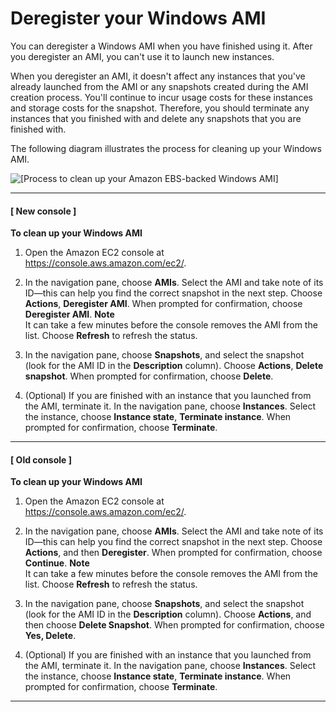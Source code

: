 # Deregister your Windows AMI<a name="deregister-ami"></a>

You can deregister a Windows AMI when you have finished using it\. After you deregister an AMI, you can't use it to launch new instances\.

When you deregister an AMI, it doesn't affect any instances that you've already launched from the AMI or any snapshots created during the AMI creation process\. You'll continue to incur usage costs for these instances and storage costs for the snapshot\. Therefore, you should terminate any instances that you finished with and delete any snapshots that you are finished with\.

The following diagram illustrates the process for cleaning up your Windows AMI\.

![\[Process to clean up your Amazon EBS-backed Windows AMI\]](http://docs.aws.amazon.com/AWSEC2/latest/WindowsGuide/images/ami_delete_ebs.png)

------
#### [ New console ]

**To clean up your Windows AMI**

1. Open the Amazon EC2 console at [https://console\.aws\.amazon\.com/ec2/](https://console.aws.amazon.com/ec2/)\.

1. In the navigation pane, choose **AMIs**\. Select the AMI and take note of its ID—this can help you find the correct snapshot in the next step\. Choose **Actions**, **Deregister AMI**\. When prompted for confirmation, choose **Deregister AMI**\.
**Note**  
It can take a few minutes before the console removes the AMI from the list\. Choose **Refresh** to refresh the status\.

1. In the navigation pane, choose **Snapshots**, and select the snapshot \(look for the AMI ID in the **Description** column\)\. Choose **Actions**, **Delete snapshot**\. When prompted for confirmation, choose **Delete**\.

1. \(Optional\) If you are finished with an instance that you launched from the AMI, terminate it\. In the navigation pane, choose **Instances**\. Select the instance, choose **Instance state**, **Terminate instance**\. When prompted for confirmation, choose **Terminate**\.

------
#### [ Old console ]

**To clean up your Windows AMI**

1. Open the Amazon EC2 console at [https://console\.aws\.amazon\.com/ec2/](https://console.aws.amazon.com/ec2/)\.

1. In the navigation pane, choose **AMIs**\. Select the AMI and take note of its ID—this can help you find the correct snapshot in the next step\. Choose **Actions**, and then **Deregister**\. When prompted for confirmation, choose **Continue**\.
**Note**  
It can take a few minutes before the console removes the AMI from the list\. Choose **Refresh** to refresh the status\.

1. In the navigation pane, choose **Snapshots**, and select the snapshot \(look for the AMI ID in the **Description** column\)\. Choose **Actions**, and then choose **Delete Snapshot**\. When prompted for confirmation, choose **Yes, Delete**\.

1. \(Optional\) If you are finished with an instance that you launched from the AMI, terminate it\. In the navigation pane, choose **Instances**\. Select the instance, choose **Instance state**, **Terminate instance**\. When prompted for confirmation, choose **Terminate**\.

------